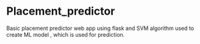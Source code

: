 # Placement_predictor

Basic placement predictor web app using flask and SVM algorithm used to create ML model , which is used for prediction.
